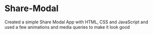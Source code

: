 # Share-Modal
Created a simple Share Modal App with HTML, CSS and JavaScript and used a few animations and media queries to make it look good
